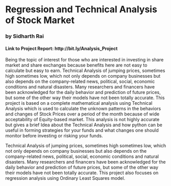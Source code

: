 # Regression and Technical Analysis of Stock Market
<h3> by Sidharth Rai</h3>

<h4>Link to Project Report: http://bit.ly/Analysis_Project </h4>
<p>Being the topic of interest for those who are interested in investing in share market and share exchanges because benefits here are not easy to calculate but easy to earn. Technical Analysis of jumping prices, sometimes high sometimes low, which not only depends on company businesses but also depends on the company-related news, political, social, economic conditions and natural disasters. Many researchers and financers have been acknowledged for the daily behavior and prediction of future prices, but some of the other way their models have not been totally accurate. This project is based on a complete mathematical analysis using Technical Analysis which is used to calculate the unknown patterns in the behaviors and changes of Stock Prices over a period of the month because of wide acceptability of Equity-based market. This analysis is not highly accurate but gives a brief Idea about the Technical Analysis and how python can be useful in forming strategies for your funds and what changes one should monitor before investing or risking your funds.

Technical Analysis of jumping prices, sometimes high sometimes low, which not only depends on company businesses but also depends on the company-related news, political, social, economic conditions and natural disasters. Many researchers and financers have been acknowledged for the daily behavior and prediction of future prices, but some of the other way their models have not been totally accurate. This project also focuses on regression analysis using Ordinary Least Squares model.</p>
